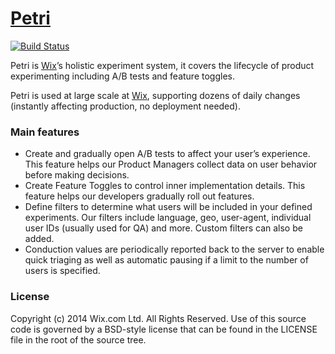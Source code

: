 [Petri](http://wix.github.io/petri/)
======

[![Build Status](https://travis-ci.org/wix/petri.svg?branch=master)](https://travis-ci.org/wix/petri)

Petri is [Wix](http://www.wix.com)’s holistic experiment system, it covers the lifecycle of product experimenting including A/B tests and feature toggles.

Petri is used at large scale at [Wix](http://www.wix.com), supporting dozens of daily changes (instantly affecting production, no deployment needed).


### Main features
* Create and gradually open A/B tests to affect your user’s experience. This feature helps our Product Managers collect data on user behavior before making decisions.
* Create Feature Toggles to control inner implementation details. This feature helps our developers gradually roll out features.
* Define filters to determine what users will be included in your defined experiments. Our filters include language, geo, user-agent, individual user IDs (usually used for QA) and more. Custom filters can also be added.
* Conduction values are periodically reported back to the server to enable quick triaging as well as automatic pausing if a limit to the number of users is specified.



### License

Copyright (c) 2014 Wix.com Ltd. All Rights Reserved. Use of this source code is governed by a BSD-style license that can be found in the LICENSE file in the root of the source tree.
